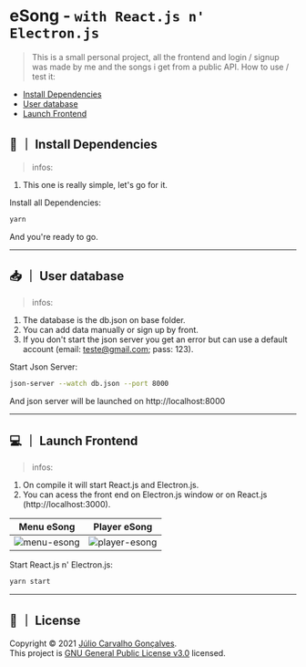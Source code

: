 # eSong - `with React.js n' Electron.js`

> This is a small personal project, all the frontend and login / signup was made by me and the songs i get from a public API. How to use / test it:

- [Install Dependencies](#install-dependencies)
- [User database](#user-database)
- [Launch Frontend](#launch-frontend)

## 🔨 ｜ Install Dependencies

> infos:

1. This one is really simple, let's go for it.

Install all Dependencies:

```sh
yarn
```

And you're ready to go.

---

## 📥 ｜ User database

> infos:

1. The database is the db.json on base folder.
2. You can add data manually or sign up by front.
3. If you don't start the json server you get an error but can use a default account (email: teste@gmail.com; pass: 123).

Start Json Server:

```sh
json-server --watch db.json --port 8000
```

And json server will be launched on http://localhost:8000

---

## 💻 ｜ Launch Frontend

> infos:

1. On compile it will start React.js and Electron.js.
2. You can acess the front end on Electron.js window or on React.js (http://localhost:3000).

|                                                    Menu eSong                                                    |                                                    Player eSong                                                    |
| :--------------------------------------------------------------------------------------------------------------: | :----------------------------------------------------------------------------------------------------------------: |
| ![menu-esong](https://raw.githubusercontent.com/ImaKrp/eSong---Electron-React/master/public/readme-images/1.png) | ![player-esong](https://raw.githubusercontent.com/ImaKrp/eSong---Electron-React/master/public/readme-images/2.png) |

Start React.js n' Electron.js:

```sh
yarn start
```

---

## 📝 ｜ License

Copyright © 2021 [Júlio Carvalho Gonçalves](https://github.com/ImaKrp).<br />
This project is [GNU General Public License v3.0](https://github.com/ImaKrp/eSong---Electron-React/blob/master/LICENSE) licensed.
